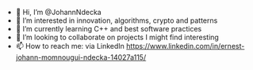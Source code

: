 - 👋 Hi, I’m @JohannNdecka
- 👀 I’m interested in innovation, algorithms, crypto and patterns
- 🌱 I’m currently learning C++ and best software practices
- 💞️ I’m looking to collaborate on projects I might find interesting
- 📫 How to reach me: via LinkedIn https://www.linkedin.com/in/ernest-johann-momnougui-ndecka-14027a115/

<!---
JohannNdecka/JohannNdecka is a ✨ special ✨ repository because its `README.md` (this file) appears on your GitHub profile.
You can click the Preview link to take a look at your changes.
--->
